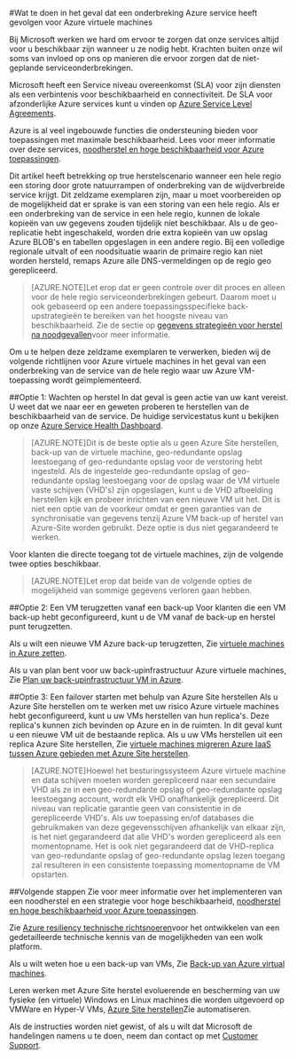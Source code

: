 <properties
    pageTitle="Wat te doen in het geval dat een onderbreking Azure service heeft gevolgen voor Azure virtuele machines | Microsoft Azure"
    description="Informatie over wat te doen in het geval dat een onderbreking Azure service heeft gevolgen voor Azure virtuele machines."
    services="virtual-machines"
    documentationCenter=""
    authors="kmouss"
    manager="timlt"
    editor=""/>

<tags
    ms.service="virtual-machines"
    ms.workload="virtual-machines"
    ms.tgt_pltfrm="na"
    ms.devlang="na"
    ms.topic="article"
    ms.date="05/16/2016"
    ms.author="kmouss;aglick"/>

#<a name="what-to-do-in-the-event-that-an-azure-service-disruption-impacts-azure-virtual-machines"></a>Wat te doen in het geval dat een onderbreking Azure service heeft gevolgen voor Azure virtuele machines

Bij Microsoft werken we hard om ervoor te zorgen dat onze services altijd voor u beschikbaar zijn wanneer u ze nodig hebt. Krachten buiten onze wil soms van invloed op ons op manieren die ervoor zorgen dat de niet-geplande serviceonderbrekingen.

Microsoft heeft een Service niveau overeenkomst (SLA) voor zijn diensten als een verbintenis voor beschikbaarheid en connectiviteit. De SLA voor afzonderlijke Azure services kunt u vinden op [Azure Service Level Agreements](https://azure.microsoft.com/support/legal/sla/).

Azure is al veel ingebouwde functies die ondersteuning bieden voor toepassingen met maximale beschikbaarheid. Lees voor meer informatie over deze services, [noodherstel en hoge beschikbaarheid voor Azure toepassingen](../resiliency/resiliency-disaster-recovery-high-availability-azure-applications.md).

Dit artikel heeft betrekking op true herstelscenario wanneer een hele regio een storing door grote natuurrampen of onderbreking van de wijdverbreide service krijgt. Dit zeldzame exemplaren zijn, maar u moet voorbereiden op de mogelijkheid dat er sprake is van een storing van een hele regio. Als er een onderbreking van de service in een hele regio, kunnen de lokale kopieën van uw gegevens zouden tijdelijk niet beschikbaar. Als u de geo-replicatie hebt ingeschakeld, worden drie extra kopieën van uw opslag Azure BLOB's en tabellen opgeslagen in een andere regio. Bij een volledige regionale uitvalt of een noodsituatie waarin de primaire regio kan niet worden hersteld, remaps Azure alle DNS-vermeldingen op de regio geo gerepliceerd.

>[AZURE.NOTE]Let erop dat er geen controle over dit proces en alleen voor de hele regio serviceonderbrekingen gebeurt. Daarom moet u ook gebaseerd op een andere toepassingsspecifieke back-upstrategieën te bereiken van het hoogste niveau van beschikbaarheid. Zie de sectie op [gegevens strategieën voor herstel na noodgevallen](../resiliency/resiliency-disaster-recovery-azure-applications.md#data-strategies-for-disaster-recovery)voor meer informatie.

Om u te helpen deze zeldzame exemplaren te verwerken, bieden wij de volgende richtlijnen voor Azure virtuele machines in het geval van een onderbreking van de service van de hele regio waar uw Azure VM-toepassing wordt geïmplementeerd.

##<a name="option-1-wait-for-recovery"></a>Optie 1: Wachten op herstel
In dat geval is geen actie van uw kant vereist. U weet dat we naar eer en geweten proberen te herstellen van de beschikbaarheid van de service. De huidige servicestatus kunt u bekijken op onze [Azure Service Health Dashboard](https://azure.microsoft.com/status/).

>[AZURE.NOTE]Dit is de beste optie als u geen Azure Site herstellen, back-up van de virtuele machine, geo-redundante opslag leestoegang of geo-redundante opslag voor de verstoring hebt ingesteld. Als de ingestelde geo-redundante opslag of geo-redundante opslag leestoegang voor de opslag waar de VM virtuele vaste schijven (VHD's) zijn opgeslagen, kunt u de VHD afbeelding herstellen kijk en probeer inrichten van een nieuwe VM uit het. Dit is niet een optie van de voorkeur omdat er geen garanties van de synchronisatie van gegevens tenzij Azure VM back-up of herstel van Azure-Site worden gebruikt. Deze optie is dus niet gegarandeerd te werken.

Voor klanten die directe toegang tot de virtuele machines, zijn de volgende twee opties beschikbaar.  

>[AZURE.NOTE]Let erop dat beide van de volgende opties de mogelijkheid van sommige gegevens verloren gaan hebben.     

##<a name="option-2-restore-a-vm-from-a-backup"></a>Optie 2: Een VM terugzetten vanaf een back-up
Voor klanten die een VM back-up hebt geconfigureerd, kunt u de VM vanaf de back-up en herstel punt terugzetten.

Als u wilt een nieuwe VM Azure back-up terugzetten, Zie [virtuele machines in Azure zetten](../backup/backup-azure-restore-vms.md).

Als u van plan bent voor uw back-upinfrastructuur Azure virtuele machines, Zie [Plan uw back-upinfrastructuur VM in Azure](../backup/backup-azure-vms-introduction.md).

##<a name="option-3-initiate-a-failover-by-using-azure-site-recovery"></a>Optie 3: Een failover starten met behulp van Azure Site herstellen
Als u Azure Site herstellen om te werken met uw risico Azure virtuele machines hebt geconfigureerd, kunt u uw VMs herstellen van hun replica's. Deze replica's kunnen zich bevinden op Azure en in de ruimten. In dit geval kunt u een nieuwe VM uit de bestaande replica. Als u uw VMs herstellen uit een replica Azure Site herstellen, Zie [virtuele machines migreren Azure IaaS tussen Azure gebieden met Azure Site herstellen](../site-recovery/site-recovery-migrate-azure-to-azure.md).

>[AZURE.NOTE]Hoewel het besturingssysteem Azure virtuele machine en data schijven moeten worden gerepliceerd naar een secundaire VHD als ze in een geo-redundante opslag of geo-redundante opslag leestoegang account, wordt elk VHD onafhankelijk gerepliceerd. Dit niveau van replicatie garantie geen van consistentie in de gerepliceerde VHD's. Als uw toepassing en/of databases die gebruikmaken van deze gegevensschijven afhankelijk van elkaar zijn, is het niet gegarandeerd dat alle VHD's worden gerepliceerd als een momentopname. Het is ook niet gegarandeerd dat de VHD-replica van geo-redundante opslag of geo-redundante opslag lezen toegang zal resulteren in een consistente toepassing momentopname de VM opstarten.

##<a name="next-steps"></a>Volgende stappen
Zie voor meer informatie over het implementeren van een noodherstel en een strategie voor hoge beschikbaarheid, [noodherstel en hoge beschikbaarheid voor Azure toepassingen](../resiliency/resiliency-disaster-recovery-high-availability-azure-applications.md).

Zie [Azure resiliency technische richtsnoeren](../resiliency/resiliency-technical-guidance.md)voor het ontwikkelen van een gedetailleerde technische kennis van de mogelijkheden van een wolk platform.

Als u wilt weten hoe u een back-up van VMs, Zie [Back-up van Azure virtual machines](../backup/backup-azure-vms.md).

Leren werken met Azure Site herstel evoluerende en bescherming van uw fysieke (en virtuele) Windows en Linux machines die worden uitgevoerd op VMWare en Hyper-V VMs, [Azure Site herstellen](https://azure.microsoft.com/documentation/learning-paths/site-recovery/)Zie automatiseren.

Als de instructies worden niet gewist, of als u wilt dat Microsoft de handelingen namens u te doen, neem dan contact op met [Customer Support](https://portal.azure.com/#blade/Microsoft_Azure_Support/HelpAndSupportBlade).

